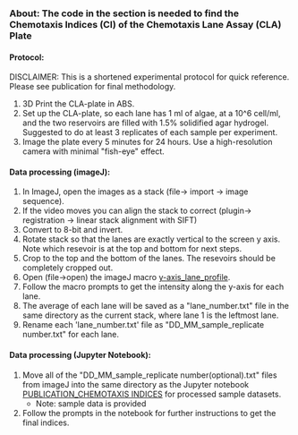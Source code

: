 ### About: The code in the section is needed to find the Chemotaxis Indices (CI) of the Chemotaxis Lane Assay (CLA) Plate

#### Protocol:
DISCLAIMER: This is a shortened experimental protocol for quick reference. Please see publication for final methodology.
1. 3D Print the CLA-plate in ABS.
2. Set up the CLA-plate, so each lane has 1 ml of algae, at a 10^6 cell/ml, and the two reservoirs are filled with 1.5% solidified agar hydrogel. Suggested to do at least 3 replicates of each sample per experiment. 
3. Image the plate every 5 minutes for 24 hours. Use a high-resolution camera with minimal "fish-eye" effect. 

#### Data processing (imageJ):
1. In ImageJ, open the images as a stack (file-> import -> image sequence).
2. If the video moves you can align the stack to correct (plugin-> registration -> linear stack alignment with SIFT)
3. Convert to 8-bit and invert.
4. Rotate stack so that the lanes are exactly vertical to the screen y axis. Note which resevoir is at the top and bottom for next steps.
5. Crop to the top and the bottom of the lanes. The resevoirs should be completely cropped out. 
6. Open (file->open) the imageJ macro [y-axis_lane_profile](y-axis_lane_profile.ijm).
7. Follow the macro prompts to get the intensity along the y-axis for each lane.
8. The average of each lane will be saved as a "lane_number.txt" file in the same directory as the current stack, where lane 1 is the leftmost lane. 
9. Rename each 'lane_number.txt' file as "DD_MM_sample_replicate number.txt" for each lane. 
   
#### Data processing (Jupyter Notebook):
1. Move all of the "DD_MM_sample_replicate number(optional).txt" files from imageJ into the same directory as the Jupyter notebook [PUBLICATION_CHEMOTAXIS INDICES](PUBLICATION_CHEMOTAXIS_INDICES.ipynb) for processed sample datasets.
   - Note: sample data is provided 
3. Follow the prompts in the notebook for further instructions to get the final indices.
   

